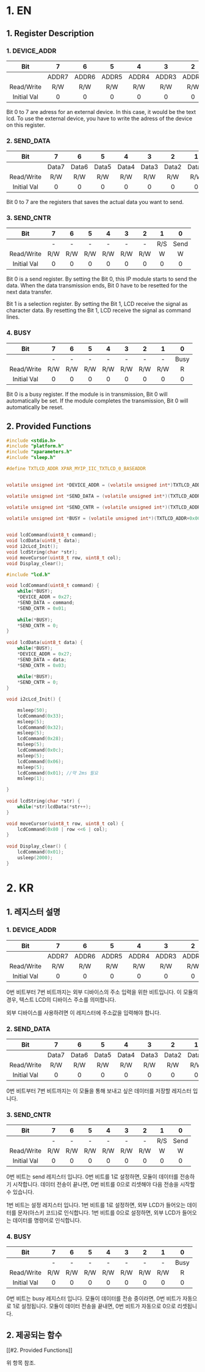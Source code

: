 # **1. EN**
## **1. Register Description**

### **1. DEVICE_ADDR**

|     Bit     |   7   |   6   |   5   |   4   |   3   |   2   |   1   |   0   |
| :---------: | :---: | :---: | :---: | :---: | :---: | :---: | :---: | :---: |
|             | ADDR7 | ADDR6 | ADDR5 | ADDR4 | ADDR3 | ADDR2 | ADDR1 | ADDR0 |
| Read/Write  |  R/W  |  R/W  |  R/W  |  R/W  |  R/W  |  R/W  |  R/W  |  R/W  |
| Initial Val |   0   |   0   |   0   |   0   |   0   |   0   |   0   |   0   |
Bit 0 to 7 are adress for an external device. In this case, it would be the text lcd.
To use the external device, you have to write the adress of the device on this register.


### **2. SEND_DATA**

|     Bit     |   7   |   6   |   5   |   4   |   3   |   2   |   1   |   0   |
| :---------: | :---: | :---: | :---: | :---: | :---: | :---: | :---: | :---: |
|             | Data7 | Data6 | Data5 | Data4 | Data3 | Data2 | Data1 | Data0 |
| Read/Write  |  R/W  |  R/W  |  R/W  |  R/W  |  R/W  |  R/W  |  R/W  |  R/W  |
| Initial Val |   0   |   0   |   0   |   0   |   0   |   0   |   0   |   0   |
Bit 0 to 7 are the registers that saves the actual data you want to send.

### **3. SEND_CNTR**

|     Bit     |  7  |  6  |  5  |  4  |  3  |  2  |  1  |  0   |
| :---------: | :-: | :-: | :-: | :-: | :-: | :-: | :-: | :--: |
|             |  -  |  -  |  -  |  -  |  -  |  -  | R/S | Send |
| Read/Write  | R/W | R/W | R/W | R/W | R/W | R/W |  W  |  W   |
| Initial Val |  0  |  0  |  0  |  0  |  0  |  0  |  0  |  0   |
Bit 0 is a send register.
By setting the Bit 0, this IP module starts to send the data.
When the data transmission ends, Bit 0 have to be resetted for the next data transfer.

Bit 1 is a selection register.
By setting the Bit 1, LCD receive the signal as character data.
By resetting the Bit 1, LCD receive the signal as command lines. 

### **4. BUSY**

|     Bit     |  7  |  6  |  5  |  4  |  3  |  2  |  1  |  0   |
| :---------: | :-: | :-: | :-: | :-: | :-: | :-: | :-: | :--: |
|             |  -  |  -  |  -  |  -  |  -  |  -  |  -  | Busy |
| Read/Write  | R/W | R/W | R/W | R/W | R/W | R/W | R/W |  R   |
| Initial Val |  0  |  0  |  0  |  0  |  0  |  0  |  0  |  0   |
Bit 0 is a busy register.
If the module is in transmission, Bit 0 will automatically be set.
If the module completes the transmission, Bit 0 will automatically be reset.


## **2. Provided Functions**

```c title:"lcd.h"
#include <stdio.h>
#include "platform.h"
#include "xparameters.h"
#include "sleep.h" 

#define TXTLCD_ADDR XPAR_MYIP_IIC_TXTLCD_0_BASEADDR


volatile unsigned int *DEVICE_ADDR = (volatile unsigned int*)TXTLCD_ADDR;

volatile unsigned int *SEND_DATA = (volatile unsigned int*)(TXTLCD_ADDR+0x04);

volatile unsigned int *SEND_CNTR = (volatile unsigned int*)(TXTLCD_ADDR+0x08);

volatile unsigned int *BUSY = (volatile unsigned int*)(TXTLCD_ADDR+0x0C);

  
void lcdCommand(uint8_t command);
void lcdData(uint8_t data);
void i2cLcd_Init();
void lcdString(char *str);
void moveCursor(uint8_t row, uint8_t col);
void Display_clear();
```

```c title:"lcd.c"
#include "lcd.h"

void lcdCommand(uint8_t command) {
	while(*BUSY);
	*DEVICE_ADDR = 0x27;
	*SEND_DATA = command;
	*SEND_CNTR = 0x01; 
	
	while(*BUSY);
	*SEND_CNTR = 0;
}
  
void lcdData(uint8_t data) {
	while(*BUSY);
	*DEVICE_ADDR = 0x27;
	*SEND_DATA = data;
	*SEND_CNTR = 0x03; 
	
	while(*BUSY);
	*SEND_CNTR = 0;
}

void i2cLcd_Init() {

	msleep(50);
	lcdCommand(0x33);
	msleep(5);
	lcdCommand(0x32);
	msleep(5);
	lcdCommand(0x28);
	msleep(5);
	lcdCommand(0x0c);
	msleep(5);
	lcdCommand(0x06);
	msleep(5);
	lcdCommand(0x01); //약 2ms 필요
	msleep(1);

}
  
void lcdString(char *str) {
	while(*str)lcdData(*str++);
} 

void moveCursor(uint8_t row, uint8_t col) {
	lcdCommand(0x80 | row <<6 | col);
}
  
void Display_clear() {
	lcdCommand(0x01);
	usleep(2000);
}
```
# **2. KR**

## **1. 레지스터 설명**

### **1. DEVICE_ADDR**

|     Bit     |   7   |   6   |   5   |   4   |   3   |   2   |   1   |   0   |
| :---------: | :---: | :---: | :---: | :---: | :---: | :---: | :---: | :---: |
|             | ADDR7 | ADDR6 | ADDR5 | ADDR4 | ADDR3 | ADDR2 | ADDR1 | ADDR0 |
| Read/Write  |  R/W  |  R/W  |  R/W  |  R/W  |  R/W  |  R/W  |  R/W  |  R/W  |
| Initial Val |   0   |   0   |   0   |   0   |   0   |   0   |   0   |   0   |
0번 비트부터 7번 비트까지는 외부 디바이스의 주소 입력을 위한 비트입니다.
이 모듈의 경우, 텍스트 LCD의 디바이스 주소를 의미합니다.

외부 디바이스를 사용하려면 이 레지스터에 주소값을 입력해야 합니다.

### **2. SEND_DATA**

|     Bit     |   7   |   6   |   5   |   4   |   3   |   2   |   1   |   0   |
| :---------: | :---: | :---: | :---: | :---: | :---: | :---: | :---: | :---: |
|             | Data7 | Data6 | Data5 | Data4 | Data3 | Data2 | Data1 | Data0 |
| Read/Write  |  R/W  |  R/W  |  R/W  |  R/W  |  R/W  |  R/W  |  R/W  |  R/W  |
| Initial Val |   0   |   0   |   0   |   0   |   0   |   0   |   0   |   0   |
0번 비트부터 7번 비트까지는 이 모듈을 통해 보내고 싶은 데이터를 저장할 레지스터 입니다.

### **3. SEND_CNTR**

|     Bit     |  7  |  6  |  5  |  4  |  3  |  2  |  1  |  0   |
| :---------: | :-: | :-: | :-: | :-: | :-: | :-: | :-: | :--: |
|             |  -  |  -  |  -  |  -  |  -  |  -  | R/S | Send |
| Read/Write  | R/W | R/W | R/W | R/W | R/W | R/W |  W  |  W   |
| Initial Val |  0  |  0  |  0  |  0  |  0  |  0  |  0  |  0   |
0번 비트는 send 레지스터 입니다.
0번 비트를 1로 설정하면, 모듈이 데이터를 전송하기 시작합니다.
데이터 전송이 끝나면, 0번 비트를 0으로 리셋해야 다음 전송을 시작할 수 있습니다.

1번 비트는 설정 레지스터 입니다.
1번 비트를 1로 설정하면, 외부 LCD가 들어오는 데이터를 문자(아스키 코드)로 인식합니다.
1번 비트를 0으로 설정하면, 외부 LCD가 들어오는 데이터를 명령어로 인식합니다.

### **4. BUSY**

|     Bit     |  7  |  6  |  5  |  4  |  3  |  2  |  1  |  0   |
| :---------: | :-: | :-: | :-: | :-: | :-: | :-: | :-: | :--: |
|             |  -  |  -  |  -  |  -  |  -  |  -  |  -  | Busy |
| Read/Write  | R/W | R/W | R/W | R/W | R/W | R/W | R/W |  R   |
| Initial Val |  0  |  0  |  0  |  0  |  0  |  0  |  0  |  0   |

0번 비트는 busy 레지스터 입니다.
모듈이 데이터를 전송 중이라면, 0번 비트가 자동으로 1로 설정됩니다.
모듈이 데이터 전송을 끝내면, 0번 비트가 자동으로 0으로 리셋됩니다.

## **2. 제공되는 함수**

[[#2. Provided Functions]]

위 항목 참조.